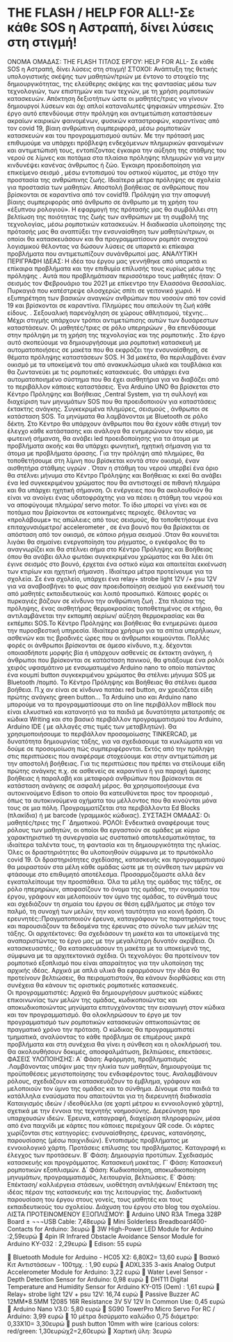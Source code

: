 # THE FLASH / HELP FOR ALL!-Σε κάθε SOS  η Αστραπή, δίνει  λύσεις στη στιγμή!
ΟΝΟΜΑ ΟΜΑΔΑΣ: THE FLASH
ΤΙΤΛΟΣ ΕΡΓΟΥ:  HELP FOR ALL- Σε κάθε SOS  η Αστραπή, δίνει  λύσεις στη στιγμή! 
ΣΤΟΧΟΙ: 
Ανάπτυξη της θετικής υπολογιστικής σκέψης των μαθητών/τριών με έντονο το στοιχείο της δημιουργικότητας, της ελεύθερης σκέψης και της φαντασίας μέσω των τεχνολογιών, των επιστημών και των τεχνών, με τη χρήση ρομποτικών κατασκευών. Απόκτηση δεξιοτήτων ώστε οι μαθητές/τριες να γίνουν δημιουργοί λύσεων και όχι απλοί καταναλωτές ψηφιακών υπηρεσιών. 
Στο έργο αυτό επενδύουμε στην πρόληψη και αντιμετώπιση καταστάσεων ακραίων καιρικών φαινομένων, φυσικών καταστροφών, καραντίνας από τον covid 19, βίαιη ανθρώπινη συμπεριφορά, μέσω ρομποτικών κατασκευών και του προγραμματισμού αυτών.
Με την πρότασή μας επιθυμούμε να  υπάρχει  πρόβλεψη  ενδεχόμενων πλημυρικών φαινομένων  και αντιμετώπισή τους, εντοπίζοντας έγκαιρα την  αύξηση της  στάθμης  του νερού σε λίμνες και ποτάμια  στα πλαίσια πρόληψης πλημυρών για να μην κινδυνέψει  κανένας άνθρωπος ή ζώο.
Έγκαιρη  προειδοποίηση για επικείμενο σεισμό , μέσω  εντοπισμού  του οστικού κύματος, με στόχο την προστασία της ανθρώπινης ζωής.  Ιδιαίτερα μέτρα  πρόληψης σε σχολεία για προστασία των μαθητών.
Αποστολή βοήθειας σε ανθρώπους που βρίσκονται σε καραντίνα από τον covid19.
Πρόληψη για την αποφυγή  βίαιης συμπεριφοράς από άνθρωπο σε άνθρωπο με τη χρήση του «έξυπνου ρολογιού».
Η εφαρμογή της πρότασής μας θα συμβάλλει στη βελτίωση της ποιότητας της ζωής των ανθρώπων με τη συμβολή της τεχνολογίας, μέσω ρομποτικών κατασκευών.
Η διαδικασία υλοποίησης  της  πρότασής μας θα αναπτύξει την ενσυναίσθηση των μαθητών/τριων, οι οποίοι θα κατασκευάσουν και θα προγραμματίσουν  ρομπότ  ανοιχτού λογισμικού θέλοντας να δώσουν λύσεις σε υπαρκτά κι επίκαιρα προβλήματα που αντιμετωπίζουν συνάνθρωποί μας.
ΑΝΑΛΥΤΙΚΗ ΠΕΡΙΓΡΑΦΗ ΙΔΕΑΣ:  Η ιδέα του έργου μας γεννήθηκε από υπαρκτά κι επίκαιρα  προβλήματα  και την επιθυμία επίλυσής τους κυρίως μέσω της πρόληψης .  Αυτά που προβλημάτισαν περισσότερο τους μαθητές ήταν: Ο σεισμός  τον Φεβρουάριο του 2021 με επίκεντρο την Ελασσόνα  Θεσσαλίας. Πυρκαγιά  που κατέστρεψε ολοσχερώς  σπίτι σε γειτονικό χωριό. Η εξυπηρέτηση των βασικών αναγκών ανθρώπων που νοσούν από τον covid 19  και βρίσκονται σε καραντίνα.  Πλημύρες που απειλούν τη ζωή κάθε είδους. . Σεξουαλική παρενόχληση σε χώρους αθλητισμού, τέχνης…  Μέχρι στιγμής  υπάρχουν  τρόποι  αντιμετώπισης  αυτών των δυσάρεστων καταστάσεων. Οι μαθητές/τριες  σε ρόλο υπερηρώων , θα επενδύσουμε στην πρόληψη με τη χρήση της τεχνολογίας και της ρομποτικής . 
Στο έργο αυτό σκοπεύουμε να δημιουργήσουμε μια ρομποτική κατασκευή με αυτοματοποιήσεις σε μακέτα που  θα εκφράζει την ενσυναίσθηση, σε θέματα πρόληψης καταστάσεων SOS.  Η 3d μακέτα, θα περιλαμβάνει  έναν οικισμό με τα υποκείμενά του  από ανακυκλώσιμα υλικά και τουβλάκια  και θα ζωντανεύει με τις ρομποτικές κατασκευές. Θα υπάρχει ένα αυτοματοποιημένο σύστημα  που θα έχει αισθητήρια  για να διαβάζει  από το περιβάλλον κάποιες καταστάσεις.    Ένα  Arduino UNO  θα βρίσκεται  στο Κέντρο Πρόληψης και Βοήθειας ,Central System,  για τη συλλογή και διαχείριση των μηνυμάτων SOS  που θα προειδοποιούν για καταστάσεις έκτακτης ανάγκης. Συγκεκριμένα πλημύρες, σεισμούς , άνθρωποι σε  κατάσταση SOS. Τα μηνύματα θα λαμβάνονται με  Bluetooth  σε ρόλο δέκτη.  Στο Κέντρο θα υπάρχουν άνθρωποι που θα  έχουν κάθε στιγμή τον  έλεγχο κάθε κατάστασης και ανάλογα θα ενημερώνουν τον κόσμο, με φωτεινή σήμανση, θα ανάβει led προειδοποίησης για τα άτομα με προβλήματα ακοής και θα υπάρχει φωνητική, ηχητική σήμανση για τα άτομα με προβλήματα όρασης.
 Για την πρόληψη από πλημύρες, θα τοποθετήσουμε στη λίμνη που βρίσκεται κοντά στον οικισμό, έναν  αισθητήρα στάθμης  υγρών .  Όταν  η στάθμη του νερού υπερβεί ένα όριο θα στέλνει μήνυμα στο Κέντρο Πρόληψης και Βοήθειας   κι εκεί θα ανάβει ένα  led  συγκεκριμένου χρώματος  που θα αντιστοιχεί σε πιθανή πλημύρα  και  θα υπάρχει ηχητική σήμανση.  Οι ενέργειες που θα  ακολουθούν  θα είναι να ανοίγει ένας υδατοφράχτης για  να πέσει η στάθμη του νερού και να αποφύγουμε πλημύρα/ servo motor. Το ίδιο μπορεί να γίνει και σε ποτάμια που βρίσκονται  σε κατοικημένες περιοχές.
Θέλοντας  να  «προλάβουμε»  τις  απώλειες από τους  σεισμούς, θα τοποθετήσουμε  ένα επιταχυνσιόμετρο/ accelerometer , σε ένα βουνό που θα βρίσκεται σε απόσταση από τον οικισμό,   σε κάποιο ρήγμα σεισμού .Όταν θα κουνιέται λιγάκι  θα σημαίνει ενεργοποίηση του ρήγματος, ο εγκέφαλος θα το αναγνωρίζει και θα στέλνει σήμα στο Κέντρο Πρόληψης και Βοήθειας  όπου θα ανάβει άλλο φωτάκι  συγκεκριμένου χρώματος και θα λέει ότι έγινε σεισμός στο βουνό, έρχεται ένα οστικό κύμα και απαιτείται εκκένωση των κτιρίων και  ηχητική σήμανση . Ιδιαίτερα μέτρα προτείνουμε για τα σχολεία.  Σε ένα σχολείο, υπάρχει ένα  relay+ strobe light 12V /+ psu 12V  για να  αναβοσβήνει το φως σαν  προειδοποίηση σεισμού για εκκένωσή του από  μαθητές εκπαιδευτικούς και λοιπό προσωπικό.
Κάποιες φορές οι πυρκαγιές  βάζουν σε κίνδυνο την ανθρώπινη ζωή . Στα πλαίσια της πρόληψης,  ένας αισθητήρας θερμοκρασίας τοποθετημένος σε κτήριο, θα αντιλαμβάνεται την εκπομπή αερίων/ αύξηση θερμοκρασίας και θα εκπέμπει SOS.Το Κέντρο  Πρόληψης και βοήθειας θα ενημερώνει άμεσα την πυροσβεστική υπηρεσία.  Ιδιαίτερα χρήσιμο για τα σπίτια υπερήλικων, ασθενών και  τις βραδινές ώρες που οι άνθρωποι κοιμούνται.
Πολλές φορές οι  άνθρωποι βρίσκονται σε  άμεσο κίνδυνο, π.χ. δέχονται οποιασδήποτε μορφής βία ή υπάρχουν  ασθενείς σε έκτακτη  ανάγκη,  ή άνθρωποι που βρίσκονται σε κατάσταση πανικού, θα φτιάξουμε ένα   ρολόι χειρός   υφασμάτινο με  ενσωματωμένο Arduino nano  το οποίο πατώντας ένα κουμπί  button  συγκεκριμένου χρώματος  θα στέλνει μήνυμα SOS με Bluetooth /πομπό. Το Κέντρο Πρόληψης και Βοήθειας θα  στέλνει άμεσα βοήθεια. Π.χ  αν είναι σε κίνδυνο πατάει red button,  αν χρειάζεται είδη πρώτης ανάγκης  green  button…
Τα Arduino uno  και Arduino nano  μπορούμε να τα προγραμματίσουμε στο on line  περιβάλλον  mBlock που είναι ελκυστικό  και κατανοητό για τα παιδιά με δυνατότητα μετατροπής σε κώδικα Writing   και στο βασικό περιβάλλον προγραμματισμού του Arduino, Arduino IDE ( με αλλαγές  στις  τιμές των μεταβλητών). Θα χρησιμοποιήσουμε το περιβάλλον προσομοίωσης  TINKERCAD, με δυνατότητα δημιουργίας τάξης,    για να σχεδιάσουμε τα κυκλώματα και να δούμε σε προσομοίωση πώς  συμπεριφέρονται.
Εκτός από την πρόληψη στις περιπτώσεις που αναφέραμε  στοχεύουμε και στην αντιμετώπιση με την αποστολή βοήθειας. Για τις περιπτώσεις που πρέπει να στείλουμε είδη πρώτης ανάγκης π.χ. σε ασθενείς  σε καραντίνα ή για παροχή άμεσης βοήθειας ή  παραλαβή  και μεταφορά  ανθρώπων που βρίσκονται σε κατάσταση ανάγκης σε ασφαλή μέρος. θα χρησιμοποιήσουμε ένα  αυτοκινούμενο Edison το οποίο  θα κατευθύνεται   προς τον προορισμό ,  όπως τα αυτοκινούμενα οχήματα του μέλλοντος  που   θα κινούνται μόνα τους σε μια πόλη.  Προγραμματίζεται στα περιβάλλοντα  Ed Blocks (πλακίδια) ή με barcode (γραμμικός κώδικας).
ΣΥΣΤΑΣΗ ΟΜΑΔΑΣ: Οι μαθητές/τριες της Γ ΄Δημοτικού. 
ΡΟΛΟΙ:  Ενδεικτικά αναφέρουμε τους ρόλους των μαθητών, οι οποίοι θα εργαστούν σε ομάδες με κύριο χαρακτηριστικό τη συνεργασία ως συστατικό αποτελεσματικότητας, τα ιδιαίτερα ταλέντα τους, τη φαντασία και τη δημιουργικότητα της ηλικίας.
Όλες οι δραστηριότητες θα υλοποιηθούν σύμφωνα με το πρωτόκολλο
 covid 19. Οι δραστηριότητες σχεδίασης, κατασκευής και προγραμματισμού θα μοιραστούν στα μέλη κάθε ομάδας ώστε με τη σύνθεση των μερών να φτάσουμε στο επιθυμητό αποτέλεσμα. Προσαρμοζόμαστε αλλά δεν εγκαταλείπουμε την προσπάθεια. 
Όλα τα μέλη της ομάδας της τάξης, σε ρόλο ηπερηρώων,  αποφασίζουν  το όνομα της ομάδας, την ονομασία του έργου, γράφουν και μελοποιούν τον ύμνο της ομάδας, το σύνθημά τους  και σχεδιάζουν τη σημαία του έργου σε θέση εμβλήματος με στόχο τον παλμό, τη συνοχή των μελών, την κοινή ταυτότητα για κοινή δράση.
Οι ερευνητές::Πραγματοποιούν έρευνα, καταγράφουν τις παρατηρήσεις τους και παρουσιάζουν τα δεδομένα της έρευνας στο σύνολο των μελών της τάξης.
Οι αρχιτέκτονες: Θα σχεδιάσουν τη μακέτα και τα υποκείμενά της αναπαριστώντας το έργο μας με την μεγαλύτερη δυνατόν ακρίβεια.
Οι κατασκευαστές,: Θα κατασκευάσουν τη μακέτα με τα υποκείμενά της, σύμφωνα με τα αρχιτεκτονικά σχέδια.
Οι τεχνολόγοι: Θα  προτείνουν τον ρομποτικό εξοπλισμό που είναι απαραίτητος για την υλοποίηση της  αρχικής ιδέας. Αρχικά με απλά υλικά θα εφαρμόσουν την ιδέα θα προτείνουν βελτιώσεις, θα πειραματιστούν, θα κάνουν διορθώσεις και στη συνέχεια θα κάνουν τις οριστικές ρομποτικές κατασκευές.         
Οι προγραμματιστές:  Αρχικά θα δημιουργήσουν μυστικούς κώδικες επικοινωνίας των μελών της ομάδας, κωδικοποιώντας και αποκωδικοποιώντας μηνύματα επιτυγχάνοντας την εισαγωγή στον κώδικα και τον προγραμματισμό. Θα ολοκληρώσουν το έργο με τον προγραμματισμό των ρομποτικών κατασκευών οπτικοποιώντας σε πραγματικό χρόνο  την πρόταση. Ο κώδικας θα προγραμματιστεί τμηματικά, αναλύοντας το κάθε πρόβλημα σε επιμέρους μικρά προβλήματα και στη συνέχεια θα γίνει η σύνθεση και η ολοκλήρωσή του. Θα ακολουθήσουν δοκιμές, αποσφαλμάτωση, βελτιώσεις, επεκτάσεις.
ΦΑΣΕΙΣ ΥΛΟΠΟΙΗΣΗΣ: Α΄ Φάση: Αφόρμηση, προβληματισμός .Λαμβάνοντας υπόψιν μας την ηλικία των μαθητών, δημιουργούμε τις προϋποθέσεις μεγιστοποίησης του ενδιαφέροντος τους. Αναλαμβάνουν ρόλους, σχεδιάζουν και κατασκευάζουν το έμβλημα, γράφουν και μελοποιούν τον ύμνο της ομάδας και το σύνθημα. Δίνουμε στα παιδιά τα κατάλληλα εναύσματα που απαιτούνται για τη διερευνητή διαδικασία Καταιγισμός ιδεών / ιδεοθύελλα (σε χαρτί μέτρου κι εννοιολογικό χάρτη), σχετικά με την έννοια της τεχνητής νοημοσύνης. Διερεύνηση προ υπαρχουσών ιδεών. Έρευνα, καταγραφή, διαχείριση πληροφοριών, μέσα από ένα παιχνίδι με κάρτες που κάποιες περιέχουν  QR code. Οι κάρτες χωρίζονται στις κατηγορίες: ενσυναίσθησης, έρευνας, κατανόησης, παρουσίασης (μέσω παιχνιδιών).  Εντοπισμός προβλήματος με εννοιολογικό χάρτη. Προτάσεις επίλυσης του προβλήματος. Καταγραφή κι έλεγχος των προτάσεων.  Β΄ Φάση: Δημιουργία προτύπων. Σχεδιασμός κατασκευής και προγράμματος.  Κατασκευή μακέτας. Γ΄ Φάση:  Κατασκευή ρομποτικών εξοπλισμών. Δ΄ Φάση: Κωδικοποίηση, αποκωδικοποίηση μηνυμάτων, προγραμματισμός, λειτουργία, βελτιώσεις. Ε΄ Φάση: Επέκταση/ καλλιέργεια στάσεων, υιοθέτηση αντιλήψεων/ Επέκταση της ιδέας πέραν της κατασκευής και της λειτουργίας της. Διαδικτυακή παρουσίαση του έργου στους  γονείς, τους μαθητές και  τους εκπαιδευτικούς του σχολείου. Διάχυση του έργου στο blog του σχολείου.
ΛΙΣΤΑ ΠΡΟΤΕΙΝΟΜΕΝΟΥ ΕΞΟΠΛΙΣΜΟΥ:
	Arduino UNO R3A Tmega 328P Board ± ¬¬¬USB Cable: 7,48ευρώ
	Mini Solderless Breadboard400-Contacts for Arduino: 3ευρώ
	3W High-Power LED Module for Arduino :2,59ευρώ
	4pin IR Infrared Obstacle Avoidance Sensor Module for Arduino KY-032  : 2,29ευρώ
	Edison: 55 ευρώ

	Bluetooth Module for Arduino - HC05 Χ2: 6,80Χ2= 13,60 ευρώ
	Βασικό Κιτ Αντιστάσεων - 100τμχ.  : 1,90 ευρώ
	ADXL335 3-axis Analog Output Accelerometer Module for Arduino: 3,22 ευρώ
	Water Level Sensor - Depth Detection Sensor for Arduino: 0,98 ευρώ
	DHT11 Digital Temperature and Humidity Sensor for Arduino KY-015 (Oem) : 1,61 ευρώ
	Relay+ strobe light 12V + psu 12V: 16,74 ευρώ
	Passive Buzzer AC 12MM*8.5MM 12085 16R Resistance 3V 5V 12V In Common Use: 0,45 ευρώ
	Arduino Nano V3.0: 5,80 ευρώ
	SG90 TowerPro Micro Servo For RC / Arduino: 3,99 ευρώ
	10 μέτρα δισύρματο καλώδιο 0,75 διάμετρο: 0,33Χ10= 3,30ευρώ
	push button 10mm with wire (carious colors: red/green: 1,30ευρώχ2=2,60ευρώ
	Χαρτική ύλη: 3ευρώ
